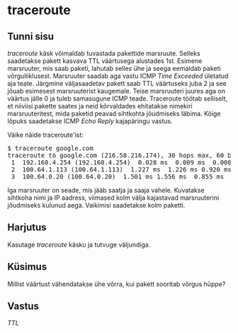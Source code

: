 ﻿# traceroute

## Tunni sisu

*traceroute* käsk võimaldab tuvastada pakettide marsruute. Selleks saadetakse pakett kasvava TTL väärtusega alustades 1st. Esimene marsruuter, mis saab paketi, lahutab selles ühe ja seega eemaldab paketi võrguliiklusest. Marsruuter saadab aga vastu ICMP *Time Exceeded* ületatud aja teate. Järgmine väljasaadetav pakett saab TTL väärtuseks juba 2 ja see jõuab esimesest marsruuterist kaugemale. Teise marsruuteri juures aga on väärtus jälle 0 ja tuleb samasugune ICMP teade. Traceroute töötab selliselt, et niiviisi pakette saates ja neid kõrvaldades ehitatakse nimekiri marsruuteritest, mida paketid peavad sihtkohta jõudmiseks läbima. Kõige lõpuks saadetakse ICMP *Echo Reply* kajapäringu vastus.

Väike näide traceroute'ist:

<pre>
$ traceroute google.com                                                                          
traceroute to google.com (216.58.216.174), 30 hops max, 60 byte packets                          
 1  192.168.4.254 (192.168.4.254)  0.028 ms  0.009 ms  0.008 ms                                  
 2  100.64.1.113 (100.64.1.113)  1.227 ms  1.226 ms 0.920 ms
 3  100.64.0.20 (100.64.0.20)  1.501 ms 1.556 ms  0.855 ms                                                                                 
</pre>

Iga marsruuter on seade, mis jääb saatja ja saaja vahele. Kuvatakse sihtkoha nimi ja IP aadress, viimased kolm välja kajastavad marsruuterini jõudmiseks kulunud aega. Vaikimisi saadetakse kolm paketti.

## Harjutus

Kasutage *traceroute* käsku ja tutvuge väljundiga.

## Küsimus

Millist väärtust vähendatakse ühe võrra, kui pakett sooritab võrgus hüppe?

## Vastus

*TTL*
